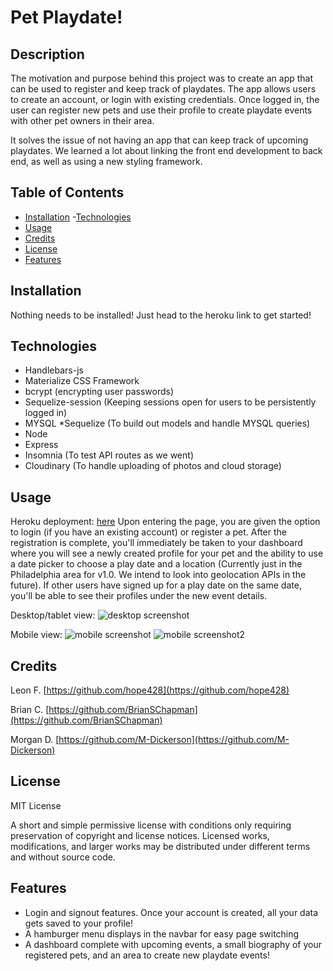 # Pet Playdate!

## Description

The motivation and purpose behind this project was to create an app that can be used to register and keep track of playdates. The app allows users to create an account, or login with existing credentials. Once logged in, the user can register new pets and use their profile to create playdate events with other pet owners in their area.

It solves the issue of not having an app that can keep track of upcoming playdates. We learned a lot about linking the front end development to back end, as well as using a new styling framework.

## Table of Contents

- [Installation](#installation)
-[Technologies](#technologies)
- [Usage](#usage)
- [Credits](#credits)
- [License](#license)
- [Features](#features)

## Installation

Nothing needs to be installed! Just head to the heroku link to get started!

## Technologies

* Handlebars-js
* Materialize CSS Framework
* bcrypt (encrypting user passwords)
* Sequelize-session (Keeping sessions open for users to be persistently logged in)
* MYSQL
*Sequelize (To build out models and handle MYSQL queries)
* Node
* Express
* Insomnia (To test API routes as we went)
* Cloudinary (To handle uploading of photos and cloud storage)

## Usage

Heroku deployment: [here](https://salty-sierra-16506.herokuapp.com/)
Upon entering the page, you are given the option to login (if you have an existing account) or register a pet. After the registration is complete, you'll immediately be taken to your dashboard where you will see a newly created profile for your pet and the ability to use a date picker to choose a play date and a location (Currently just in the Philadelphia area for v1.0. We intend to look into geolocation APIs in the future). If other users have signed up for a play date on the same date, you'll be able to see their profiles under the new event details.

Desktop/tablet view:
![desktop screenshot](./public/images/screenshot.png)

Mobile view:
![mobile screenshot](./public/images/mobile1.png)
![mobile screenshot2](./public/images/mobile2.png)


## Credits

Leon F. [https://github.com/hope428](https://github.com/hope428)

Brian C. [https://github.com/BrianSChapman](https://github.com/BrianSChapman)

Morgan D. [https://github.com/M-Dickerson](https://github.com/M-Dickerson)

## License

MIT License

A short and simple permissive license with conditions only requiring preservation of copyright and license notices. Licensed works, modifications, and larger works may be distributed under different terms and without source code.

## Features

- Login and signout features. Once your account is created, all your data gets saved to your profile!
- A hamburger menu displays in the navbar for easy page switching
- A dashboard complete with upcoming events, a small biography of your registered pets, and an area to create new playdate events!
